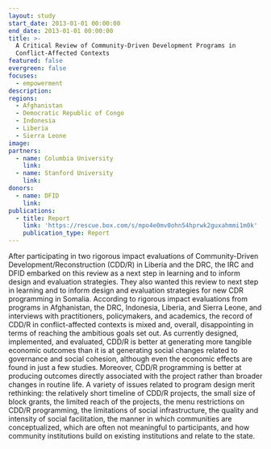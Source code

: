 ```yaml
---
layout: study
start_date: 2013-01-01 00:00:00
end_date: 2013-01-01 00:00:00
title: >-
  A Critical Review of Community-Driven Development Programs in
  Conflict-Affected Contexts
featured: false
evergreen: false
focuses:
  - empowerment
description:
regions:
  - Afghanistan
  - Democratic Republic of Congo
  - Indonesia
  - Liberia
  - Sierra Leone
image:
partners:
  - name: Columbia University
    link:
  - name: Stanford University
    link:
donors:
  - name: DFID
    link:
publications:
  - title: Report
    link: 'https://rescue.box.com/s/mpo4e0mv0ohn54hprwk2guxahmmi1m0k'
    publication_type: Report
---
```


After participating in two rigorous impact evaluations of Community-Driven Development/Reconstruction (CDD/R) in Liberia and the DRC, the IRC and DFID embarked on this review as a next step in learning and to inform design and evaluation strategies. They also wanted this review to next step in learning and to inform design and evaluation strategies for new CDR programming in Somalia. According to rigorous impact evaluations from programs in Afghanistan, the DRC, Indonesia, Liberia, and Sierra Leone, and interviews with practitioners, policymakers, and academics, the record of CDD/R in conflict-affected contexts is mixed and, overall, disappointing in terms of reaching the ambitious goals set out. As currently designed, implemented, and evaluated, CDD/R is better at generating more tangible economic outcomes than it is at generating social changes related to governance and social cohesion, although even the economic effects are found in just a few studies. Moreover, CDD/R programming is better at producing outcomes directly associated with the project rather than broader changes in routine life. A variety of issues related to program design merit rethinking: the relatively short timeline of CDD/R projects, the small size of block grants, the limited reach of the projects, the menu restrictions on CDD/R programming, the limitations of social infrastructure, the quality and intensity of social facilitation, the manner in which communities are conceptualized, which are often not meaningful to participants, and how community institutions build on existing institutions and relate to the state.